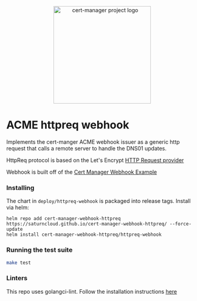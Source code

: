 <p align="center">
  <img src="https://raw.githubusercontent.com/cert-manager/cert-manager/d53c0b9270f8cd90d908460d69502694e1838f5f/logo/logo-small.png" height="256" width="256" alt="cert-manager project logo" />
</p>

# ACME httpreq webhook

Implements the cert-manger ACME webhook issuer as a generic http request that calls
a remote server to handle the DNS01 updates.

HttpReq protocol is based on the Let's Encrypt [HTTP Request provider](https://go-acme.github.io/lego/dns/httpreq/)

Webhook is built off of the [Cert Manager Webhook Example](https://github.com/cert-manager/webhook-example)

### Installing

The chart in `deploy/httpreq-webhook` is packaged into release tags. Install via helm:
```
helm repo add cert-manager-webhook-httpreq https://saturncloud.github.io/cert-manager-webhook-httpreq/ --force-update
helm install cert-manager-webhook-httpreq/httpreq-webhook
```

### Running the test suite

```bash
make test
```


### Linters

This repo uses golangci-lint. Follow the installation instructions [here](https://github.com/golangci/golangci-lint?tab=readme-ov-file#install-golangci-lint)
